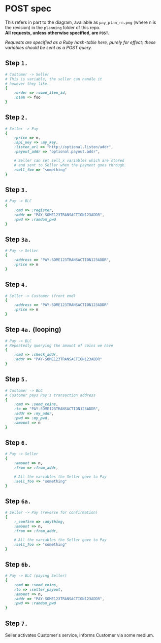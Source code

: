 POST spec
=========
This refers in part to the diagram, available as `pay_plan_rn.png` (where n is the revision) in the `planning` folder of this repo.  
__All requests, unless otherwise specified, are `POST`.__

_Requests are specified as a Ruby hash-table here, purely for effect; these variables should be sent as a POST query._
## Step `1.`
```ruby
# Customer -> Seller
# This is variable, the seller can handle it
# however they like.
{
    :order => :some_item_id,
    :blah => foo
}
```

## Step `2.`
```ruby
# Seller -> Pay
{
    :price => n,
    :api_key => :my_key,
    :listen_url => "http://optional.listen/addr",
    :payout_addr => "optional.payout.addr",

    # Seller can set sell_x variables which are stored
    # and sent to Seller when the payment goes through.
    :sell_foo => "something"
}
```

## Step `3.`
```ruby
# Pay -> BLC
{
    :cmd => :register,
    :addr => "PAY-SOME123TRANSACTION123ADDR",
    :pwd => :random_pwd
}
```

## Step `3a.`
```ruby
# Pay -> Seller
{
    :address => "PAY-SOME123TRANSACTION123ADDR",
    :price => n
}
```

## Step `4.`
```ruby
# Seller -> Customer (front end)
{
    :address => "PAY-SOME123TRANSACTION123ADDR"
    :price => n
}
```

## Step `4a.` (looping)
```ruby
# Pay -> BLC
# Repeatedly querying the amount of coins we have
{
    :cmd => :check_addr,
    :addr => "PAY-SOME123TRANSACTION123ADDR"
}
```

## Step `5.`
```ruby
# Customer -> BLC
# Customer pays Pay's transaction address
{
    :cmd => :send_coins,
    :to => "PAY-SOME123TRANSACTION123ADDR",
    :addr => :my_addr,
    :pwd => :my_pwd,
    :amount => n
}
```

## Step `6.`
```ruby
# Pay -> Seller
{
    :amount => n,
    :from => :from_addr,

    # All the variables the Seller gave to Pay
    :sell_foo => "something"
}
```

## Step `6a.`
```ruby
# Seller -> Pay (reverse for confirmation)
{
    :_confirm => :anything,
    :amount => n,
    :from => :from_addr,

    # All the variables the Seller gave to Pay
    :sell_foo => "something"
}
```

## Step `6b.`
```ruby
# Pay -> BLC (paying Seller)
{
    :cmd => :send_coins,
    :to => :seller_payout,
    :amount => n,
    :addr => "PAY-SOME123TRANSACTION123ADDR",
    :pwd => :random_pwd
}
```

## Step `7.`
Seller activates Customer's service, informs Customer via some medium.

